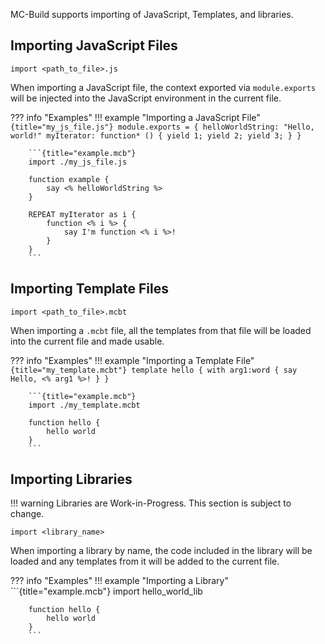 MC-Build supports importing of JavaScript, Templates, and libraries.

## Importing JavaScript Files
```
import <path_to_file>.js
```

When importing a JavaScript file, the context exported via `module.exports` will be injected into the JavaScript environment in the current file.

??? info "Examples"
	!!! example "Importing a JavaScript File"
		```{title="my_js_file.js"}
		module.exports = {
			helloWorldString: "Hello, world!"
			myIterator: function* () {
				yield 1;
				yield 2;
				yield 3;
			}
		}
		```

		```{title="example.mcb"}
		import ./my_js_file.js

		function example {
			say <% helloWorldString %>
		}

		REPEAT myIterator as i {
			function <% i %> {
				say I'm function <% i %>!
			}
		}
		```

## Importing Template Files
```
import <path_to_file>.mcbt
```

When importing a `.mcbt` file, all the templates from that file will be loaded into the current file and made usable.

??? info "Examples"
	!!! example "Importing a Template File"
		```{title="my_template.mcbt"}
		template hello {
			with arg1:word {
				say Hello, <% arg1 %>!
			}
		}
		```

		```{title="example.mcb"}
		import ./my_template.mcbt

		function hello {
			hello world
		}
		```


## Importing Libraries

!!! warning
	Libraries are Work-in-Progress. This section is subject to change.

```
import <library_name>
```

When importing a library by name, the code included in the library will be loaded and any templates from it will be added to the current file.

??? info "Examples"
	!!! example "Importing a Library"
		```{title="example.mcb"}
		import hello_world_lib

		function hello {
			hello world
		}
		```
